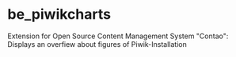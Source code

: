 be_piwikcharts
==============

Extension for Open Source Content Management System "Contao": Displays an overfiew about figures of Piwik-Installation
